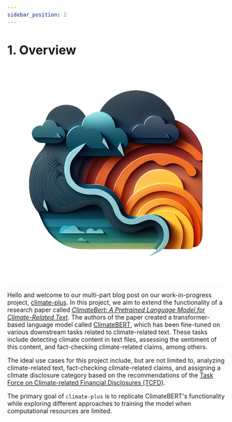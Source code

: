 ```yaml
---
sidebar_position: 2
---
```


# 1. Overview

![logo](../static/img/logo.png)

Hello and welcome to our multi-part blog post on our work-in-progress project, [climate-plus](https://github.com/rexarski/climate-plus). In this project, we aim to extend the functionality of a research paper called [*ClimateBert: A Pretrained Language Model for Climate-Related Text*](https://arxiv.org/abs/2110.12010). The authors of the paper created a transformer-based language model called [ClimateBERT](https://huggingface.co/climatebert/distilroberta-base-climate-f), which has been fine-tuned on various downstream tasks related to climate-related text. These tasks include detecting climate content in text files, assessing the sentiment of this content, and fact-checking climate-related claims, among others.

The ideal use cases for this project include, but are not limited to, analyzing climate-related text, fact-checking climate-related claims, and assigning a climate disclosure category based on the recommendations of the [Task Force on Climate-related Financial Disclosures (TCFD)](https://www.fsb-tcfd.org/publications/).

The primary goal of `climate-plus` is to replicate ClimateBERT's functionality while exploring different approaches to training the model when computational resources are limited.

